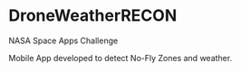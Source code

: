 # DroneWeatherRECON
NASA Space Apps Challenge

Mobile App developed to detect No-Fly Zones and weather.
